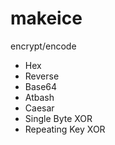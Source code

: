 makeice
===

encrypt/encode
* Hex
* Reverse
* Base64
* Atbash
* Caesar
* Single Byte XOR
* Repeating Key XOR